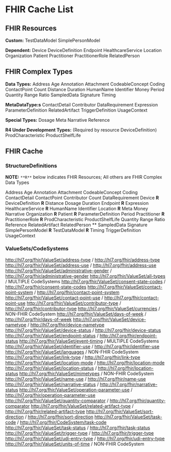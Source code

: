 # FHIR Cache List

## FHIR Resources

**Custom:**
TestDataModel
SimplePersonModel

**Dependent:**
Device
DeviceDefinition
Endpoint
HealthcareService
Location
Organization
Patient
Practitioner
PractitionerRole
RelatedPerson

## FHIR Complex Types

**Data Types:**
Address
Age
Annotation
Attachment
CodeableConcept
Coding
ContactPoint
Count
Distance
Duration
HumanName
Identifier
Money
Period
Quantity
Range
Ratio
SampledData
Signature
Timing

**MetaDataType:s**
ContactDetail
Contributor
DataRequirement
Expression
ParameterDefinition
RelatedArtifact
TriggerDefinition
UsageContext

**Special Types:**
Dosage
Meta
Narrative
Reference

**R4 Under Development Types:** (Required by resource DeviceDefinition)
ProdCharacteristic
ProductShelfLife

## FHIR Cache

### StructureDefinitions

**NOTE:** `**R**` below indicates FHIR Resources; All others are FHIR Complex Data Types

Address
Age
Annotation
Attachment
CodeableConcept
Coding
ContactDetail
ContactPoint
Contributor
Count
DataRequirement
Device **R**
DeviceDefinition **R**
Distance
Dosage
Duration
Endpoint **R**
Expression
HealthcareService **R**
HumanName
Identifier
Location **R**
Meta
Money
Narrative
Organization **R**
Patient **R**
ParameterDefinition
Period
Practitioner **R**
PractitionerRole **R**
ProdCharacteristic
ProductShelfLife
Quantity
Range
Ratio
Reference
RelatedArtifact
RelatedPerson **
SampledData
Signature
SimplePersonModel **R**
TestDataModel **R**
Timing
TriggerDefinition
UsageContext

### ValueSets/CodeSystems

http://hl7.org/fhir/ValueSet/address-type / http://hl7.org/fhir/address-type
http://hl7.org/fhir/ValueSet/address-use / http://hl7.org/fhir/address-use
http://hl7.org/fhir/ValueSet/administrative-gender / http://hl7.org/fhir/administrative-gender
http://hl7.org/fhir/ValueSet/all-types / MULTIPLE CodeSystems
http://hl7.org/fhir/ValueSet/consent-state-codes / http://hl7.org/fhir/consent-state-codes
http://hl7.org/fhir/ValueSet/contact-point-system / http://hl7.org/fhir/contact-point-system
http://hl7.org/fhir/ValueSet/contact-point-use / http://hl7.org/fhir/contact-point-use
http://hl7.org/fhir/ValueSet/contributor-type / http://hl7.org/fhir/contributor-type
http://hl7.org/fhir/ValueSet/currencies / NON-FHIR CodeSystem
http://hl7.org/fhir/ValueSet/days-of-week / http://hl7.org/fhir/days-of-week
http://hl7.org/fhir/ValueSet/device-nametype / http://hl7.org/fhir/device-nametype
http://hl7.org/fhir/ValueSet/device-status / http://hl7.org/fhir/device-status
http://hl7.org/fhir/ValueSet/endpoint-status / http://hl7.org/fhir/endpoint-status
http://hl7.org/fhir/ValueSet/event-timing / MULTIPLE CodeSystems
http://hl7.org/fhir/ValueSet/identifier-use / http://hl7.org/fhir/identifier-use
http://hl7.org/fhir/ValueSet/languages / NON-FHIR CodeSystem
http://hl7.org/fhir/ValueSet/link-type / http://hl7.org/fhir/link-type
http://hl7.org/fhir/ValueSet/location-mode / http://hl7.org/fhir/location-mode
http://hl7.org/fhir/ValueSet/location-status / http://hl7.org/fhir/location-status
http://hl7.org/fhir/ValueSet/mimetypes / NON-FHIR CodeSystem
http://hl7.org/fhir/ValueSet/name-use / http://hl7.org/fhir/name-use
http://hl7.org/fhir/ValueSet/narrative-status / http://hl7.org/fhir/narrative-status
http://hl7.org/fhir/ValueSet/operation-parameter-use / http://hl7.org/fhir/operation-parameter-use
http://hl7.org/fhir/ValueSet/quantity-comparator / http://hl7.org/fhir/quantity-comparator
http://hl7.org/fhir/ValueSet/related-artifact-type / http://hl7.org/fhir/related-artifact-type
http://hl7.org/fhir/ValueSet/sort-direction / http://hl7.org/fhir/sort-direction
http://hl7.org/fhir/ValueSet/task-code / http://hl7.org/fhir/CodeSystem/task-code
http://hl7.org/fhir/ValueSet/task-status / http://hl7.org/fhir/task-status
http://hl7.org/fhir/ValueSet/trigger-type / http://hl7.org/fhir/trigger-type
http://hl7.org/fhir/ValueSet/udi-entry-type / http://hl7.org/fhir/udi-entry-type
http://hl7.org/fhir/ValueSet/units-of-time / NON-FHIR CodeSystem
